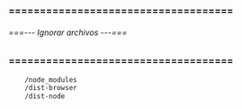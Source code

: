 ### ==================================== ###
###### ===--- Ignorar archivos ---=== ######
### ==================================== ###

<!-- Crea un archivo en la raiz del proyecto llamado (.gitignore), para que estos no se suban a tu repositorio de 
git, (ya que estos archivos seran creados al ejecutar los comandos). -->

```bat
	/node_modules
	/dist-browser
	/dist-node
```